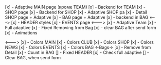 [x] - Adaptive MAIN page (кроме TEAM)
[x] - Backend for TEAM
[x] - SHOP page
[x] - Backend for SHOP
[x] - Adaptive SHOP pa
[x] - Detail SHOP page + Adaptive
[x] - BAG page + Adaptive
[x] - backend in BAG
<--->
[x] - HEADER styles
[x] - EVENTS page
<--->
[x] - Adaptive Team
[x] - Full adaptive
[x] - Fixed Removing from Bag
[x] - clear BAG after send form
[x] - Animations

<--->
[x] - Colors MAIN
[x] - Colors CLUB
[x] - Colors SHOP
[x] - Colors NEWS
[x] - Colors EVENTS
[x] - Colors BAG
<-Bags->
[x] - Remove from Detail
[x] - Count in BAG
[] - Fixed HEADER
[x] - Check full adaptive
[] - Clear BAG, when send form
